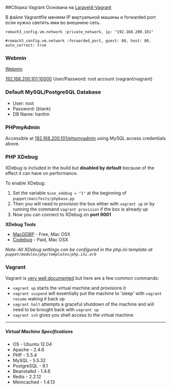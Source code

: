 ##Сборка Vagrant
Основана на [Laravel4-Vagrant](https://github.com/bryannielsen/Laravel4-Vagrant)

В файле Vagrantfile меняем IP виртуальной машины и forwarded port если нужно светить ими во внешнюю сеть.

``romach3_config.vm.network :private_network, ip: "192.168.200.101"``

``#romach3_config.vm.network :forwarded_port, guest: 80, host: 80, auto_correct: true``

### Webmin

[Webmin](http://www.webmin.com/)

[192.168.200.101:10000](http://192.168.200.101:10000) User/Password: root account (vagrant/vagrant)

### Default MySQL/PostgreSQL Database

* User: root
* Password: (blank)
* DB Name: hantim

### PHPmyAdmin

Accessible at [192.168.200.101/phpmyadmin](http://192.168.200.101/phpmyadmin) using MySQL access credentials above.

### PHP XDebug

XDebug is included in the build but **disabled by default** because of the effect it can have on performance.  

To enable XDebug:

1. Set the variable `$use_xdebug = "1"` at the beginning of `puppet/manifests/phpbase.pp`
2. Then you will need to provision the box either with `vagrant up` or by running the command `vagrant provision` if the box is already up
3. Now you can connect to XDebug on **port 9001**

**XDebug Tools**

* [MacGDBP](http://www.bluestatic.org/software/macgdbp/) - Free, Mac OSX
* [Codebug](http://www.codebugapp.com/) - Paid, Mac OSX


_Note: All XDebug settings can be configured in the php.ini template at `puppet/modules/php/templates/php.ini.erb`_

### Vagrant

Vagrant is [very well documented](http://vagrantup.com/v1/docs/index.html) but here are a few common commands:

* `vagrant up` starts the virtual machine and provisions it
* `vagrant suspend` will essentially put the machine to 'sleep' with `vagrant resume` waking it back up
* `vagrant halt` attempts a graceful shutdown of the machine and will need to be brought back with `vagrant up`
* `vagrant ssh` gives you shell access to the virtual machine

----
##### Virtual Machine Specifications #####

* OS     - Ubuntu 12.04
* Apache - 2.4.6
* PHP    - 5.5.4
* MySQL  - 5.5.32
* PostgreSQL - 9.1
* Beanstalkd - 1.4.6
* Redis - 2.2.12
* Memcached - 1.4.13
